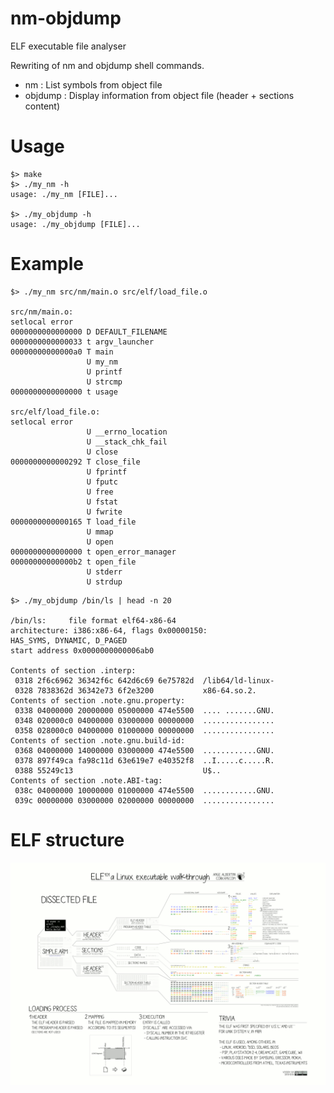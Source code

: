 # nm-objdump
ELF executable file analyser

Rewriting of nm and objdump shell commands.

- nm : List symbols from object file
- objdump : Display information from object file (header + sections content)

# Usage
```
$> make
$> ./my_nm -h
usage: ./my_nm [FILE]...

$> ./my_objdump -h
usage: ./my_objdump [FILE]...
```

# Example

```
$> ./my_nm src/nm/main.o src/elf/load_file.o

src/nm/main.o:
setlocal error
0000000000000000 D DEFAULT_FILENAME
0000000000000033 t argv_launcher
00000000000000a0 T main
                 U my_nm
                 U printf
                 U strcmp
0000000000000000 t usage

src/elf/load_file.o:
setlocal error
                 U __errno_location
                 U __stack_chk_fail
                 U close
0000000000000292 T close_file
                 U fprintf
                 U fputc
                 U free
                 U fstat
                 U fwrite
0000000000000165 T load_file
                 U mmap
                 U open
0000000000000000 t open_error_manager
00000000000000b2 t open_file
                 U stderr
                 U strdup
```

```
$> ./my_objdump /bin/ls | head -n 20

/bin/ls:     file format elf64-x86-64
architecture: i386:x86-64, flags 0x00000150:
HAS_SYMS, DYNAMIC, D_PAGED
start address 0x0000000000006ab0

Contents of section .interp:
 0318 2f6c6962 36342f6c 642d6c69 6e75782d  /lib64/ld-linux-
 0328 7838362d 36342e73 6f2e3200           x86-64.so.2.    
Contents of section .note.gnu.property:
 0338 04000000 20000000 05000000 474e5500  .... .......GNU.
 0348 020000c0 04000000 03000000 00000000  ................
 0358 028000c0 04000000 01000000 00000000  ................
Contents of section .note.gnu.build-id:
 0368 04000000 14000000 03000000 474e5500  ............GNU.
 0378 897f49ca fa98c11d 63e619e7 e40352f8  ..I.....c.....R.
 0388 55249c13                             U$..            
Contents of section .note.ABI-tag:
 038c 04000000 10000000 01000000 474e5500  ............GNU.
 039c 00000000 03000000 02000000 00000000  ................
```

# ELF structure

![ELF](/doc/ELF_Executable_and_Linkable_Format_diagram_by_Ange_Albertini.png)
